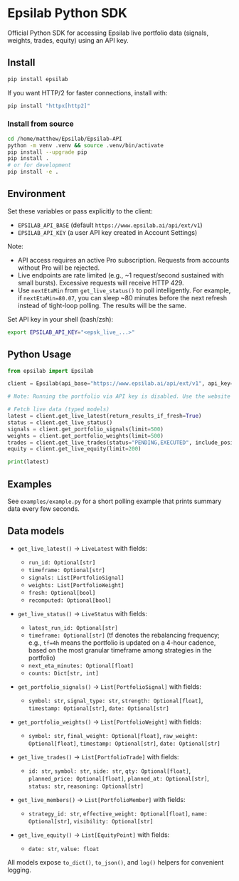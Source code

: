 # Epsilab Python SDK

Official Python SDK for accessing Epsilab live portfolio data (signals, weights, trades, equity) using an API key.

## Install

```bash
pip install epsilab
```

If you want HTTP/2 for faster connections, install with:
```bash
pip install "httpx[http2]"
```

### Install from source

```bash
cd /home/matthew/Epsilab/Epsilab-API
python -m venv .venv && source .venv/bin/activate
pip install --upgrade pip
pip install .
# or for development
pip install -e .
```

## Environment

Set these variables or pass explicitly to the client:

- `EPSILAB_API_BASE` (default `https://www.epsilab.ai/api/ext/v1`)
- `EPSILAB_API_KEY` (a user API key created in Account Settings)

Note:
- API access requires an active Pro subscription. Requests from accounts without Pro will be rejected.
- Live endpoints are rate limited (e.g., ~1 request/second sustained with small bursts). Excessive requests will receive HTTP 429.
- Use `nextEtaMin` from `get_live_status()` to poll intelligently. For example, if `nextEtaMin=80.07`, you can sleep ~80 minutes before the next refresh instead of tight-loop polling. The results will be the same.

Set API key in your shell (bash/zsh):
```bash
export EPSILAB_API_KEY="<epsk_live_...>"
```

## Python Usage

```python
from epsilab import Epsilab

client = Epsilab(api_base="https://www.epsilab.ai/api/ext/v1", api_key="<epsk_live_...>")

# Note: Running the portfolio via API key is disabled. Use the website to initiate runs.

# Fetch live data (typed models)
latest = client.get_live_latest(return_results_if_fresh=True)          # epsilab.models.LiveLatest
status = client.get_live_status()                                      # epsilab.models.LiveStatus
signals = client.get_portfolio_signals(limit=500)                      # List[epsilab.models.PortfolioSignal]
weights = client.get_portfolio_weights(limit=500)                      # List[epsilab.models.PortfolioWeight]
trades = client.get_live_trades(status="PENDING,EXECUTED", include_positions=True)  # List[epsilab.models.PortfolioTrade]
equity = client.get_live_equity(limit=200)                             # List[epsilab.models.EquityPoint]

print(latest)
```

## Examples

See `examples/example.py` for a short polling example that prints summary data every few seconds.

## Data models

- `get_live_latest()` → `LiveLatest` with fields:
  - `run_id: Optional[str]`
  - `timeframe: Optional[str]`
  - `signals: List[PortfolioSignal]`
  - `weights: List[PortfolioWeight]`
  - `fresh: Optional[bool]`
  - `recomputed: Optional[bool]`

- `get_live_status()` → `LiveStatus` with fields:
  - `latest_run_id: Optional[str]`
  - `timeframe: Optional[str]` (tf denotes the rebalancing frequency; e.g., `tf=4h` means the portfolio is updated on a 4-hour cadence, based on the most granular timeframe among strategies in the portfolio)
  - `next_eta_minutes: Optional[float]`
  - `counts: Dict[str, int]`

- `get_portfolio_signals()` → `List[PortfolioSignal]` with fields:
  - `symbol: str`, `signal_type: str`, `strength: Optional[float]`, `timestamp: Optional[str]`, `date: Optional[str]`

- `get_portfolio_weights()` → `List[PortfolioWeight]` with fields:
  - `symbol: str`, `final_weight: Optional[float]`, `raw_weight: Optional[float]`, `timestamp: Optional[str]`, `date: Optional[str]`

- `get_live_trades()` → `List[PortfolioTrade]` with fields:
  - `id: str`, `symbol: str`, `side: str`, `qty: Optional[float]`, `planned_price: Optional[float]`, `planned_at: Optional[str]`, `status: str`, `reasoning: Optional[str]`

- `get_live_members()` → `List[PortfolioMember]` with fields:
  - `strategy_id: str`, `effective_weight: Optional[float]`, `name: Optional[str]`, `visibility: Optional[str]`

- `get_live_equity()` → `List[EquityPoint]` with fields:
  - `date: str`, `value: float`

All models expose `to_dict()`, `to_json()`, and `log()` helpers for convenient logging.
